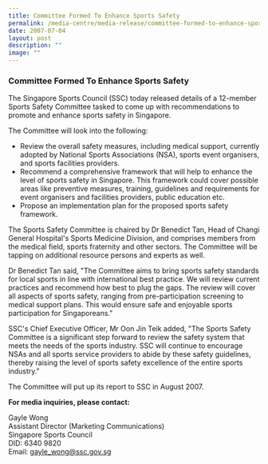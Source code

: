 ```yaml
---
title: Committee Formed To Enhance Sports Safety
permalink: /media-centre/media-release/committee-formed-to-enhance-sports-safety/
date: 2007-07-04
layout: post
description: ""
image: ""
---
```

### **Committee Formed To Enhance Sports Safety**

The Singapore Sports Council (SSC) today released details of a 12-member Sports Safety Committee tasked to come up with recommendations to promote and enhance sports safety in Singapore.

The Committee will look into the following:
* Review the overall safety measures, including medical support, currently adopted by National Sports Associations (NSA), sports event organisers, and sports facilities providers.
* Recommend a comprehensive framework that will help to enhance the level of sports safety in Singapore. This framework could cover possible areas like preventive measures, training, guidelines and requirements for event organisers and facilities providers, public education etc.
* Propose an implementation plan for the proposed sports safety framework.

The Sports Safety Committee is chaired by Dr Benedict Tan, Head of Changi General Hospital's Sports Medicine Division, and comprises members from the medical field, sports fraternity and other sectors. The Committee will be tapping on additional resource persons and experts as well.

Dr Benedict Tan said, "The Committee aims to bring sports safety standards for local sports in line with international best practice. We will review current practices and recommend how best to plug the gaps. The review will cover all aspects of sports safety, ranging from pre-participation screening to medical support plans. This would ensure safe and enjoyable sports participation for Singaporeans."

SSC's Chief Executive Officer, Mr Oon Jin Teik added, "The Sports Safety Committee is a significant step forward to review the safety system that meets the needs of the sports industry. SSC will continue to encourage NSAs and all sports service providers to abide by these safety guidelines, thereby raising the level of sports safety excellence of the entire sports industry."

The Committee will put up its report to SSC in August 2007.


**For media inquiries, please contact:**

Gayle Wong
<br>
Assistant Director (Marketing Communications)
<br>
Singapore Sports Council
<br>
DID: 6340 9820
<br>
Email: [gayle_wong@ssc.gov.sg](mailto:gayle_wong@ssc.gov.sg)